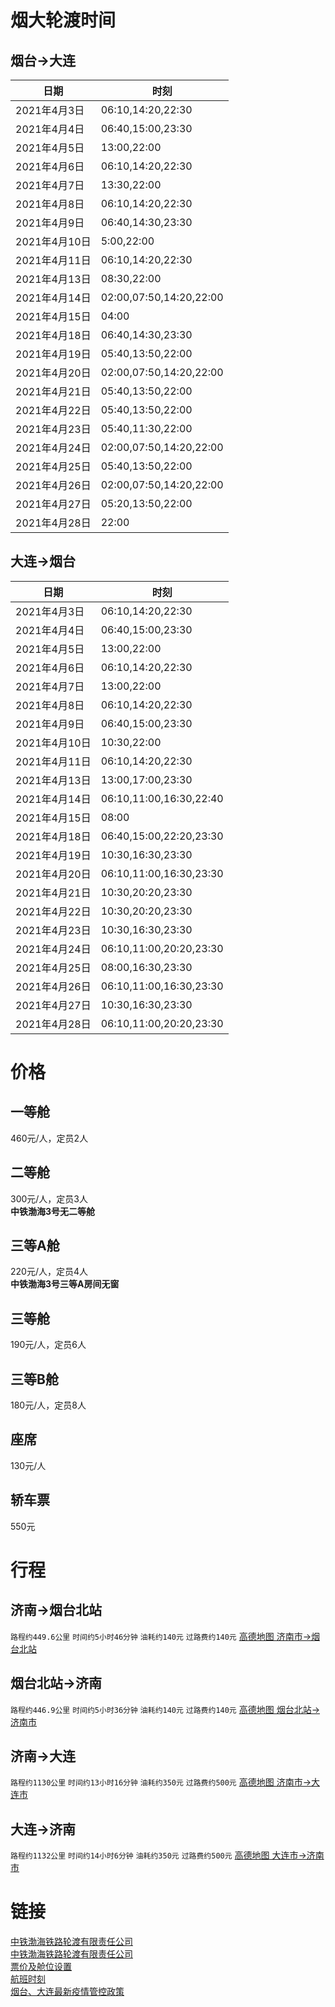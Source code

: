 # 烟大轮渡时间

## 烟台->大连

| 日期         | 时刻                      |
| ---------- | ----------------------- |
| 2021年4月3日 | 06:10,14:20,22:30       |
| 2021年4月4日 | 06:40,15:00,23:30       |
| 2021年4月5日 | 13:00,22:00       |
| 2021年4月6日 | 06:10,14:20,22:30       |
| 2021年4月7日 | 13:30,22:00       |
| 2021年4月8日 | 06:10,14:20,22:30       |
| 2021年4月9日 | 06:40,14:30,23:30       |
| 2021年4月10日 | 5:00,22:00       |
| 2021年4月11日 | 06:10,14:20,22:30       |
| 2021年4月13日 | 08:30,22:00       |
| 2021年4月14日 | 02:00,07:50,14:20,22:00       |
| 2021年4月15日 | 04:00       |
| 2021年4月18日 | 06:40,14:30,23:30      |
| 2021年4月19日 | 05:40,13:50,22:00      |
| 2021年4月20日 | 02:00,07:50,14:20,22:00      |
| 2021年4月21日 | 05:40,13:50,22:00      |
| 2021年4月22日 | 05:40,13:50,22:00      |
| 2021年4月23日 | 05:40,11:30,22:00      |
| 2021年4月24日 | 02:00,07:50,14:20,22:00      |
| 2021年4月25日 | 05:40,13:50,22:00      |
| 2021年4月26日 | 02:00,07:50,14:20,22:00      |
| 2021年4月27日 | 05:20,13:50,22:00      |
| 2021年4月28日 | 22:00      |

## 大连->烟台

| 日期         | 时刻                      |
| ---------- | ----------------------- |
| 2021年4月3日 | 06:10,14:20,22:30       |
| 2021年4月4日 | 06:40,15:00,23:30       |
| 2021年4月5日 | 13:00,22:00       |
| 2021年4月6日 | 06:10,14:20,22:30       |
| 2021年4月7日 | 13:00,22:00       |
| 2021年4月8日 | 06:10,14:20,22:30       |
| 2021年4月9日 | 06:40,15:00,23:30       |
| 2021年4月10日 | 10:30,22:00       |
| 2021年4月11日 | 06:10,14:20,22:30       |
| 2021年4月13日 | 13:00,17:00,23:30       |
| 2021年4月14日 | 06:10,11:00,16:30,22:40       |
| 2021年4月15日 | 08:00       |
| 2021年4月18日 | 06:40,15:00,22:20,23:30      |
| 2021年4月19日 | 10:30,16:30,23:30      |
| 2021年4月20日 | 06:10,11:00,16:30,23:30      |
| 2021年4月21日 | 10:30,20:20,23:30      |
| 2021年4月22日 | 10:30,20:20,23:30      |
| 2021年4月23日 | 10:30,16:30,23:30      |
| 2021年4月24日 | 06:10,11:00,20:20,23:30      |
| 2021年4月25日 | 08:00,16:30,23:30      |
| 2021年4月26日 | 06:10,11:00,16:30,23:30      |
| 2021年4月27日 | 10:30,16:30,23:30      |
| 2021年4月28日 | 06:10,11:00,20:20,23:30      |

# 价格

## 一等舱

460元/人，定员2人

## 二等舱

300元/人，定员3人<br>
**中铁渤海3号无二等舱**

## 三等A舱

220元/人，定员4人<br>
**中铁渤海3号三等A房间无窗**

## 三等舱

190元/人，定员6人<br>

## 三等B舱

180元/人，定员8人<br>

## 座席

130元/人<br>

## 轿车票

550元

# 行程

## 济南->烟台北站

`路程约449.6公里` `时间约5小时46分钟` `油耗约140元` `过路费约140元` [高德地图 济南市->烟台北站](https://ditu.amap.com/dir?from[adcode]=370100&from[name]=山东省济南市&from[id]=3701001559135165460&from[poitype]=&from[lnglat]=117.12009799999998,36.6512&from[modxy]=&to[name]=烟台北站&to[lnglat]=121.390375,37.588608&to[id]=B02170RTR6-to&to[poitype]=&to[adcode]=370600&to[modxy]=121.390375,37.588608&type=car&policy=1)

## 烟台北站->济南

`路程约446.9公里` `时间约5小时36分钟` `油耗约140元` `过路费约140元` [高德地图 烟台北站->济南市](https://ditu.amap.com/dir?from[name]=烟台北站&from[lnglat]=121.390375,37.588608&from[id]=B02170RTR6-from&from[poitype]=&from[adcode]=370600&from[modxy]=121.390375,37.588608&to[adcode]=370100&to[name]=山东省济南市&to[id]=3701001559135278518&to[poitype]=&to[lnglat]=117.12009799999998,36.6512&to[modxy]=&type=car&policy=1)

## 济南->大连

`路程约1130公里` `时间约13小时16分钟` `油耗约350元` `过路费约500元` [高德地图 济南市->大连市](https://amap.com/dir?from[adcode]=370100&from[name]=山东省济南市&from[id]=3701001599322222783&from[poitype]=&from[lnglat]=117.12009799999998,36.6512&from[modxy]=&to[adcode]=210200&to[name]=辽宁省大连市&to[id]=2102001599322226005&to[poitype]=&to[lnglat]=121.61862200000002,38.91459&to[modxy]=&type=car&policy=1)

## 大连->济南

`路程约1132公里` `时间约14小时6分钟` `油耗约350元` `过路费约500元` [高德地图 大连市->济南市](https://amap.com/dir?from[adcode]=210200&from[name]=辽宁省大连市&from[id]=2102001599322226005-to&from[poitype]=&from[lnglat]=121.61862200000002,38.91459&from[modxy]=&to[adcode]=370100&to[name]=山东省济南市&to[id]=3701001599322222783-from&to[poitype]=&to[lnglat]=117.12009799999998,36.6512&to[modxy]=&type=car&policy=1)

# 链接

[中铁渤海铁路轮渡有限责任公司](https://www.4000535411.com)<br>
[中铁渤海铁路轮渡有限责任公司](http://ship.ly.com/shipzhongtie/#/home)<br>
[票价及舱位设置](https://mp.weixin.qq.com/s/cB9rNuZuINcncSXHugTx3A)<br>
[航班时刻](https://mp.weixin.qq.com/s/tbz23zq6q23UxWU0XR1aQg)<br>
[烟台、大连最新疫情管控政策](https://mp.weixin.qq.com/s/uri1jSlkMr7xuxFNDJhUQg)